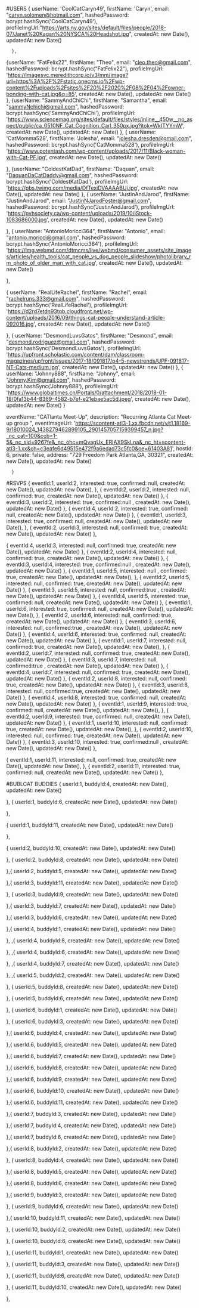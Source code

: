 #USERS
 {
    userName: 'CoolCatCaryn49',
    firstName: 'Caryn',
    email: "caryn.solomen@hotmail.com",
    hashedPassword: bcrypt.hashSync('CoolCatCaryn49'),
    profileImgUrl:"https://arts.ny.gov/sites/default/files/people/2018-07/Janet%20Kagan%20NYSCA%20Headshot.jpg",
    createdAt: new Date(),
    updatedAt: new Date()

      },
{userName: "FatFelix22",
firstName: "Theo",
email: "cleo.theo@gmail.com",
hashedPassword: bcrypt.hashSync("FatFelix22"),
profileImgUrl: 'https://imagesvc.meredithcorp.io/v3/mm/image?url=https%3A%2F%2Fstatic.onecms.io%2Fwp-content%2Fuploads%2Fsites%2F20%2F2020%2F08%2F04%2Fowner-bonding-with-cat.jpg&q=85',
createdAt: new Date(),
updatedAt: new Date()
},
{userName: "SammyAndChiChi",
firstName: "Samantha",
email: "sammyNchichi@gmail.com",
hashedPassword: bcrypt.hashSync('SammyAndChiChi'),
profileImgUrl: 'https://www.sciencemag.org/sites/default/files/styles/inline__450w__no_aspect/public/ca_0510NF_Cat_Cognition_Carl_350px.jpg?itok=WkITYYmW',
createdAt: new Date(),
updatedAt: new Date()
},
{
userName: 'CatMomma528',
firstName: 'Jolesha',
email: "jolesha.dresden@gmail.com",
hashedPassword: bcrypt.hashSync('CatMomma528'),
profileImgUrl: 'https://www.potentash.com/wp-content/uploads/2017/11/Black-woman-with-Cat-PF.jpg',
createdAt: new Date(),
updatedAt: new Date()

},
{userName: "ColdestKatDad",
firstName: "Daquan",
email: "DaquanDaCatDaddy@gmail.com",
hashedPassword: bcrypt.hashSync('ColdestKatDad'),
profileImgUrl: 'https://pbs.twimg.com/media/DfTexiDVAAAABUj.jpg',
createdAt: new Date(),
updatedAt: new Date()
},
{
userName: "JustinAndJarod",
firstName: "JustinAndJarod",
email: "JustinNJarodFoster@gmail.com",
hashedPassword: bcrypt.hashSync('JustinAndJarod'),
profileImgUrl: 'https://pvhsociety.ca/wp-content/uploads/2019/10/iStock-1083686000.jpg',
createdAt: new Date(),
updatedAt: new Date()

},
{
userName: "AntonioMoricci364",
firstName: "Antonio",
email: "antonio.moricci@gmail.com",
hashedPassword: bcrypt.hashSync('AntonioMoricci364'),
profileImgUrl: 'https://img.webmd.com/dtmcms/live/webmd/consumer_assets/site_images/articles/health_tools/cat_people_vs_dog_people_slideshow/photolibrary_rm_photo_of_older_man_with_cat.jpg',
createdAt: new Date(),
updatedAt: new Date()

},

{
userName: "RealLifeRachel",
firstName: "Rachel",
email: "rachelruns.333@gmail.com",
hashedPassword: bcrypt.hashSync('RealLifeRachel'),
profileImgUrl: 'https://d2rd7etdn93tqb.cloudfront.net/wp-content/uploads/2016/09/things-cat-people-understand-article-092016.jpg',
createdAt: new Date(),
updatedAt: new Date()

},
{
userName: "DesmondLuvsGatos",
firstName: "Desmond",
email: "desmond.rodriguez@gmail.com",
hashedPassword: bcrypt.hashSync('DesmondLuvsGatos'),
profileImgUrl: 'https://upfront.scholastic.com/content/dam/classroom-magazines/upfront/issues/2017-18/091817/p4-5-newstrends/UPF-091817-NT-Cats-medium.jpg',
createdAt: new Date(),
updatedAt: new Date()
},
{
userName: "Johnny888",
firstName: "Johnny",
email: "Johnny.Kim@gmail.com",
hashedPassword: bcrypt.hashSync('Johnny888'),
profileImgUrl: 'https://www.globaltimes.cn/Portals/0/attachment/2018/2018-01-18/0fa13b44-8369-4582-b7ef-e21ebae5ac5d.jpeg',
createdAt: new Date(),
updatedAt: new Date()
}

  eventName: "CATlanta Meet-Up",
  description: "Recurring Atlanta Cat Meet-up group ",
  eventImageUrl: 'https://scontent-atl3-1.xx.fbcdn.net/v/t1.18169-9/18010024_1438279462899105_2901457057159399457_n.jpg?_nc_cat=100&ccb=1-5&_nc_sid=9267fe&_nc_ohc=mQvagUx_ERIAX9SkLna&_nc_ht=scontent-atl3-1.xx&oh=c3eafe6d49515e472f9a6edad73c5fc0&oe=61403A81',
  hostId: 6,
  private: false,
  address: "729 Freedom Park Atlanta,GA, 30321",
  createdAt: new Date(),
  updatedAt: new Date()

      }

#RSVPS
 {
  eventId:1,
  userId:2,
  interested: true,
  confirmed: null,
  createdAt: new Date(),
  updatedAt: new Date(),
},
{
  eventId:2,
  userId:2,
  interested: null,
  confirmed: true,
  createdAt: new Date(),
  updatedAt: new Date()
},
{
  eventId:3,
  userId:2,
  interested: true,
  confirmed:null ,
  createdAt: new Date(),
  updatedAt: new Date()
},
{
  eventId:4,
  userId:2,
  interested: true,
  confirmed: null,
  createdAt: new Date(),
  updatedAt: new Date()
},
 {
  eventId:1,
  userId:3,
  interested: true,
  confirmed: null,
  createdAt: new Date(),
  updatedAt: new Date(),
},
{
  eventId:2,
  userId:3,
  interested: null,
  confirmed: true,
  createdAt: new Date(),
  updatedAt: new Date()
},

{
  eventId:4,
  userId:3,
  interested: null,
  confirmed: true,
  createdAt: new Date(),
  updatedAt: new Date()
},
{
  eventId:2,
  userId:4,
  interested: null,
  confirmed: true,
  createdAt: new Date(),
  updatedAt: new Date()
},
{
  eventId:3,
  userId:4,
  interested: true,
  confirmed:null ,
  createdAt: new Date(),
  updatedAt: new Date()
},
 {
  eventId:1,
  userId:5,
  interested: null ,
  confirmed: true,
  createdAt: new Date(),
  updatedAt: new Date(),
},
{
  eventId:2,
  userId:5,
  interested: null,
  confirmed: true,
  createdAt: new Date(),
  updatedAt: new Date()
},
{
  eventId:3,
  userId:5,
  interested: null,
  confirmed:true ,
  createdAt: new Date(),
  updatedAt: new Date()
},
{
  eventId:4,
  userId:5,
  interested: true,
  confirmed: null,
  createdAt: new Date(),
  updatedAt: new Date()
},
 {
  eventId:1,
  userId:6,
  interested: true,
  confirmed: null,
  createdAt: new Date(),
  updatedAt: new Date(),
},
{
  eventId:2,
  userId:6,
  interested: null,
  confirmed: true,
  createdAt: new Date(),
  updatedAt: new Date()
},
{
  eventId:3,
  userId:6,
  interested: null,
  confirmed:true ,
  createdAt: new Date(),
  updatedAt: new Date()
},
{
  eventId:4,
  userId:6,
  interested: true,
  confirmed: null,
  createdAt: new Date(),
  updatedAt: new Date()
},
{
  eventId:1,
  userId:7,
  interested: null,
  confirmed: true,
  createdAt: new Date(),
  updatedAt: new Date(),
},
{
  eventId:2,
  userId:7,
  interested: null,
  confirmed: true,
  createdAt: new Date(),
  updatedAt: new Date()
},
{
  eventId:3,
  userId:7,
  interested: null,
  confirmed:true ,
  createdAt: new Date(),
  updatedAt: new Date()
},
{
  eventId:4,
  userId:7,
  interested: null,
  confirmed: true,
  createdAt: new Date(),
  updatedAt: new Date()
},
{
  eventId:2,
  userId:8,
  interested: null,
  confirmed: true,
  createdAt: new Date(),
  updatedAt: new Date()
},
{
  eventId:3,
  userId:8,
  interested: null,
  confirmed:true,
  createdAt: new Date(),
  updatedAt: new Date()
},
{
  eventId:4,
  userId:8,
  interested: true,
  confirmed: null,
  createdAt: new Date(),
  updatedAt: new Date()
},
{
  eventId:1,
  userId:9,
  interested: true,
  confirmed: null,
  createdAt: new Date(),
  updatedAt: new Date(),
},
{
  eventId:2,
  userId:9,
  interested: true,
  confirmed: null,
  createdAt: new Date(),
  updatedAt: new Date()
},
{
  eventId:1,
  userId:10,
  interested: null,
  confirmed: true,
  createdAt: new Date(),
  updatedAt: new Date(),
},
{
  eventId:2,
  userId:10,
  interested: null,
  confirmed: true,
  createdAt: new Date(),
  updatedAt: new Date()
},
{
  eventId:3,
  userId:10,
  interested: true,
  confirmed:null ,
  createdAt: new Date(),
  updatedAt: new Date()
},

{
  eventId:1,
  userId:11,
  interested: null,
  confirmed: true,
  createdAt: new Date(),
  updatedAt: new Date(),
},
{
  eventId:2,
  userId:11,
  interested: true,
  confirmed: null,
  createdAt: new Date(),
  updatedAt: new Date()
},


#BUBLCAT BUDDIES
{
  userId:1,
  buddyId:4,
  createdAt: new Date(),
  updatedAt: new Date()

},
{
  userId:1,
  buddyId:6,
  createdAt: new Date(),
  updatedAt: new Date()

},

{
  userId:1,
  buddyId:11,
  createdAt: new Date(),
  updatedAt: new Date()

},

{
  userId:2,
  buddyId:10,
  createdAt: new Date(),
  updatedAt: new Date()

},
{
  userId:2,
  buddyId:8,
  createdAt: new Date(),
  updatedAt: new Date()

},{
  userId:2,
  buddyId:5,
  createdAt: new Date(),
  updatedAt: new Date()

},{
  userId:3,
  buddyId:11,
  createdAt: new Date(),
  updatedAt: new Date()

},
{
  userId:3,
  buddyId:9,
  createdAt: new Date(),
  updatedAt: new Date()

},{
  userId:3,
  buddyId:7,
  createdAt: new Date(),
  updatedAt: new Date()

},{
  userId:3,
  buddyId:6,
  createdAt: new Date(),
  updatedAt: new Date()

},{
  userId:4,
  buddyId:1,
  createdAt: new Date(),
  updatedAt: new Date()

},
,{
  userId:4,
  buddyId:8,
  createdAt: new Date(),
  updatedAt: new Date()

},
,{
  userId:4,
  buddyId:6,
  createdAt: new Date(),
  updatedAt: new Date()

},
,{
  userId:4,
  buddyId:7,
  createdAt: new Date(),
  updatedAt: new Date()

},
,{
  userId:5,
  buddyId:2,
  createdAt: new Date(),
  updatedAt: new Date()

},
{
  userId:5,
  buddyId:8,
  createdAt: new Date(),
  updatedAt: new Date()

},
{
  userId:5,
  buddyId:6,
  createdAt: new Date(),
  updatedAt: new Date()

},
{
  userId:6,
  buddyId:1,
  createdAt: new Date(),
  updatedAt: new Date()

},
{
  userId:6,
  buddyId:3,
  createdAt: new Date(),
  updatedAt: new Date()

},{
  userId:6,
  buddyId:4,
  createdAt: new Date(),
  updatedAt: new Date()

},{
  userId:6,
  buddyId:5,
  createdAt: new Date(),
  updatedAt: new Date()

},{
  userId:6,
  buddyId:7,
  createdAt: new Date(),
  updatedAt: new Date()

},{
  userId:6,
  buddyId:8,
  createdAt: new Date(),
  updatedAt: new Date()

},{
  userId:6,
  buddyId:9,
  createdAt: new Date(),
  updatedAt: new Date()

},{
  userId:6,
  buddyId:10,
  createdAt: new Date(),
  updatedAt: new Date()

},{
  userId:6,
  buddyId:11,
  createdAt: new Date(),
  updatedAt: new Date()

},{
  userId:7,
  buddyId:3,
  createdAt: new Date(),
  updatedAt: new Date()

},{
  userId:7,
  buddyId:4,
  createdAt: new Date(),
  updatedAt: new Date()

},{
  userId:7,
  buddyId:6,
  createdAt: new Date(),
  updatedAt: new Date()

},{
  userId:8,
  buddyId:2,
  createdAt: new Date(),
  updatedAt: new Date()

},
{
  userId:8,
  buddyId:4,
  createdAt: new Date(),
  updatedAt: new Date()

},{
  userId:8,
  buddyId:5,
  createdAt: new Date(),
  updatedAt: new Date()

},{
  userId:8,
  buddyId:6,
  createdAt: new Date(),
  updatedAt: new Date()

},{
  userId:9,
  buddyId:3,
  createdAt: new Date(),
  updatedAt: new Date()

},
{
  userId:9,
  buddyId:6,
  createdAt: new Date(),
  updatedAt: new Date()

},{
  userId:10,
  buddyId:11,
  createdAt: new Date(),
  updatedAt: new Date()

},
{
  userId:10,
  buddyId:2,
  createdAt: new Date(),
  updatedAt: new Date()

},
{
  userId:10,
  buddyId:6,
  createdAt: new Date(),
  updatedAt: new Date()

},
{
  userId:11,
  buddyId:1,
  createdAt: new Date(),
  updatedAt: new Date()

},
{
  userId:11,
  buddyId:3,
  createdAt: new Date(),
  updatedAt: new Date()

},
{
  userId:11,
  buddyId:6,
  createdAt: new Date(),
  updatedAt: new Date()

},
{
  userId:11,
  buddyId:10,
  createdAt: new Date(),
  updatedAt: new Date()

},

